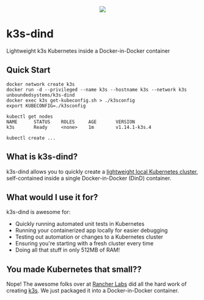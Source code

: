 <p align="center"><img src="https://github.com/unboundedsystems/k3s-dind/raw/master/k3s-dind.png" /></p>

# k3s-dind
Lightweight k3s Kubernetes inside a Docker-in-Docker container

## Quick Start
```console
docker network create k3s
docker run -d --privileged --name k3s --hostname k3s --network k3s unboundedsystems/k3s-dind
docker exec k3s get-kubeconfig.sh > ./k3sconfig
export KUBECONFIG=./k3sconfig

kubectl get nodes
NAME      STATUS    ROLES     AGE       VERSION
k3s       Ready     <none>    1m        v1.14.1-k3s.4

kubectl create ...

```

## What is k3s-dind?
k3s-dind allows you to quickly create a [lightweight local Kubernetes cluster](https://k3s.io/),
self-contained inside a single Docker-in-Docker (DinD) container.

## What would I use it for?
k3s-dind is awesome for:
* Quickly running automated unit tests in Kubernetes
* Running your containerized app locally for easier debugging
* Testing out automation or changes to a Kubernetes cluster
* Ensuring you're starting with a fresh cluster every time
* Doing all that stuff in only 512MB of RAM!

## You made Kubernetes that small??
Nope! The awesome folks over at [Rancher Labs](https://rancher.com/) did all
the hard work of creating [k3s](https://k3s.io/). We just packaged it into
a Docker-in-Docker container.
